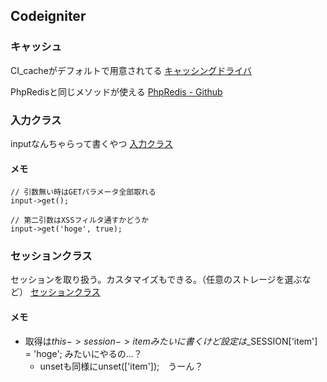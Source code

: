 ## Codeigniter

### キャッシュ

CI_cacheがデフォルトで用意されてる
[キャッシングドライバ](http://codeigniter.jp/user_guide/3/libraries/caching.html)

PhpRedisと同じメソッドが使える
[PhpRedis - Github](https://github.com/phpredis/phpredis)

### 入力クラス

inputなんちゃらって書くやつ
[入力クラス](http://codeigniter.jp/user_guide/3/libraries/input.html)

#### メモ

```php:sample.php
// 引数無い時はGETパラメータ全部取れる
input->get();

// 第二引数はXSSフィルタ通すかどうか
input->get('hoge', true);
```

### セッションクラス

セッションを取り扱う。カスタマイズもできる。（任意のストレージを選ぶなど）
[セッションクラス](http://codeigniter.jp/user_guide/3/libraries/sessions.html)

#### メモ
* 取得は$this->session->itemみたいに書くけど設定は$_SESSION['item'] = 'hoge'; みたいにやるの...？
	* unsetも同様にunset(['item']);　うーん？
	
